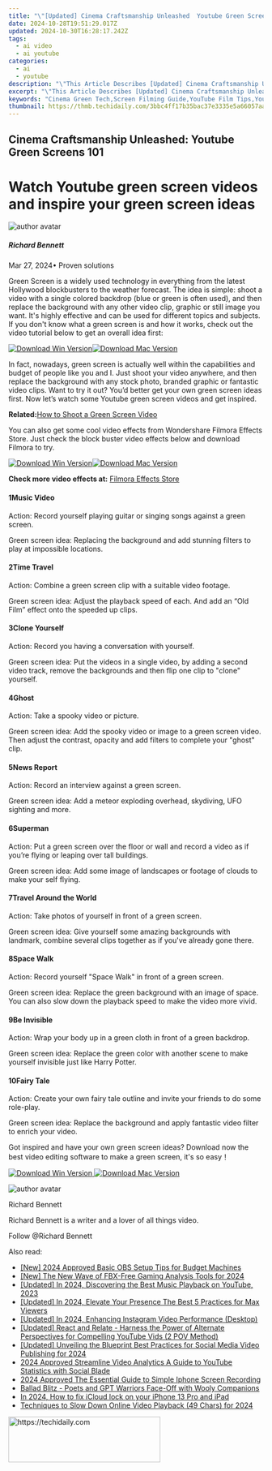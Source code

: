 ```yaml
---
title: "\"[Updated] Cinema Craftsmanship Unleashed  Youtube Green Screens 101 for 2024\""
date: 2024-10-28T19:51:29.017Z
updated: 2024-10-30T16:28:17.242Z
tags:
  - ai video
  - ai youtube
categories:
  - ai
  - youtube
description: "\"This Article Describes [Updated] Cinema Craftsmanship Unleashed: Youtube Green Screens 101 for 2024\""
excerpt: "\"This Article Describes [Updated] Cinema Craftsmanship Unleashed: Youtube Green Screens 101 for 2024\""
keywords: "Cinema Green Tech,Screen Filming Guide,YouTube Film Tips,Youtube Studio Craft,Film Making Basics,Professional Cinematography,Green Screen Techniques"
thumbnail: https://thmb.techidaily.com/3bbc4ff17b35bac37e3335e5a66057aab2f13c2b088afea3c5a850da277e1159.jpg
---
```


## Cinema Craftsmanship Unleashed: Youtube Green Screens 101

# Watch Youtube green screen videos and inspire your green screen ideas

![author avatar](https://images.wondershare.com/filmora/article-images/richard-bennett.jpg)

##### Richard Bennett

 Mar 27, 2024• Proven solutions

Green Screen is a widely used technology in everything from the latest Hollywood blockbusters to the weather forecast. The idea is simple: shoot a video with a single colored backdrop (blue or green is often used), and then replace the background with any other video clip, graphic or still image you want. It's highly effective and can be used for different topics and subjects. If you don't know what a green screen is and how it works, check out the video tutorial below to get an overall idea first:

[![Download Win Version](https://images.wondershare.com/filmora/guide/download-btn-win.jpg)](https://tools.techidaily.com/wondershare/filmora/download/)[![Download Mac Version](https://images.wondershare.com/filmora/guide/download-btn-mac.jpg)](https://tools.techidaily.com/wondershare/filmora/download/)

In fact, nowadays, green screen is actually well within the capabilities and budget of people like you and I. Just shoot your video anywhere, and then replace the background with any stock photo, branded graphic or fantastic video clips. Want to try it out? You’d better get your own green screen ideas first. Now let’s watch some Youtube green screen videos and get inspired.

**Related:**[How to Shoot a Green Screen Video](https://tools.techidaily.com/wondershare/filmora/download/)

You can also get some cool video effects from Wondershare Filmora Effects Store. Just check the block buster video effects below and download Filmora to try.

[![Download Win Version](https://images.wondershare.com/filmora/guide/download-btn-win.jpg)](https://tools.techidaily.com/wondershare/filmora/download/)[![Download Mac Version](https://images.wondershare.com/filmora/guide/download-btn-mac.jpg)](https://tools.techidaily.com/wondershare/filmora/download/)

**Check more video effects at:** [Filmora Effects Store](https://tools.techidaily.com/wondershare/filmora/download/)

#### 1Music Video

Action: Record yourself playing guitar or singing songs against a green screen.

Green screen idea: Replacing the background and add stunning filters to play at impossible locations.

#### 2Time Travel

Action: Combine a green screen clip with a suitable video footage.

Green screen idea: Adjust the playback speed of each. And add an “Old Film” effect onto the speeded up clips.

#### 3Clone Yourself

Action: Record you having a conversation with yourself.

Green screen idea: Put the videos in a single video, by adding a second video track, remove the backgrounds and then flip one clip to "clone" yourself.

#### 4Ghost

Action: Take a spooky video or picture.

Green screen idea: Add the spooky video or image to a green screen video. Then adjust the contrast, opacity and add filters to complete your "ghost" clip.

#### 5News Report

Action: Record an interview against a green screen.

Green screen idea: Add a meteor exploding overhead, skydiving, UFO sighting and more.

#### 6Superman

Action: Put a green screen over the floor or wall and record a video as if you’re flying or leaping over tall buildings.

Green screen idea: Add some image of landscapes or footage of clouds to make your self flying.

#### 7Travel Around the World

Action: Take photos of yourself in front of a green screen.

Green screen idea: Give yourself some amazing backgrounds with landmark, combine several clips together as if you've already gone there.

#### 8Space Walk

Action: Record yourself "Space Walk" in front of a green screen.

Green screen idea: Replace the green background with an image of space. You can also slow down the playback speed to make the video more vivid.

#### 9Be Invisible

Action: Wrap your body up in a green cloth in front of a green backdrop.

Green screen idea: Replace the green color with another scene to make yourself invisible just like Harry Potter.

#### 10Fairy Tale

Action: Create your own fairy tale outline and invite your friends to do some role-play.

Green screen idea: Replace the background and apply fantastic video filter to enrich your video.

Got inspired and have your own green screen ideas? Download now the best video editing software to make a green screen, it's so easy！

[![Download Win Version](https://images.wondershare.com/filmora/guide/download-btn-win.jpg) ](https://tools.techidaily.com/wondershare/filmora/download/) [![Download Mac Version](https://images.wondershare.com/filmora/guide/download-btn-mac.jpg) ](https://tools.techidaily.com/wondershare/filmora/download/)

![author avatar](https://images.wondershare.com/filmora/article-images/richard-bennett.jpg)

Richard Bennett

Richard Bennett is a writer and a lover of all things video.

Follow @Richard Bennett

<ins class="adsbygoogle"
     style="display:block"
     data-ad-format="autorelaxed"
     data-ad-client="ca-pub-7571918770474297"
     data-ad-slot="1223367746"></ins>

<ins class="adsbygoogle"
     style="display:block"
     data-ad-client="ca-pub-7571918770474297"
     data-ad-slot="8358498916"
     data-ad-format="auto"
     data-full-width-responsive="true"></ins>

<span class="atpl-alsoreadstyle">Also read:</span>
<div><ul>
<li><a href="https://digital-screen-recording.techidaily.com/new-2024-approved-basic-obs-setup-tips-for-budget-machines/"><u>[New] 2024 Approved Basic OBS Setup Tips for Budget Machines</u></a></li>
<li><a href="https://screen-capture.techidaily.com/new-the-new-wave-of-fbx-free-gaming-analysis-tools-for-2024/"><u>[New] The New Wave of FBX-Free Gaming Analysis Tools for 2024</u></a></li>
<li><a href="https://youtube-webster.techidaily.com/ed-in-2024-discovering-the-best-music-playback-on-youtube-2023/"><u>[Updated] In 2024, Discovering the Best Music Playback on YouTube, 2023</u></a></li>
<li><a href="https://facebook-record-videos.techidaily.com/updated-in-2024-elevate-your-presence-the-best-5-practices-for-max-viewers/"><u>[Updated] In 2024, Elevate Your Presence The Best 5 Practices for Max Viewers</u></a></li>
<li><a href="https://instagram-video-recordings.techidaily.com/updated-in-2024-enhancing-instagram-video-performance-desktop/"><u>[Updated] In 2024, Enhancing Instagram Video Performance (Desktop)</u></a></li>
<li><a href="https://youtube-webster.techidaily.com/ed-react-and-relate-harness-the-power-of-alternate-perspectives-for-compelling-youtube-vids-2-pov-method/"><u>[Updated] React and Relate - Harness the Power of Alternate Perspectives for Compelling YouTube Vids (2 POV Method)</u></a></li>
<li><a href="https://facebook-videos.techidaily.com/updated-unveiling-the-blueprint-best-practices-for-social-media-video-publishing-for-2024/"><u>[Updated] Unveiling the Blueprint Best Practices for Social Media Video Publishing for 2024</u></a></li>
<li><a href="https://youtube-webster.techidaily.com/approved-streamline-video-analytics-a-guide-to-youtube-statistics-with-social-blade/"><u>2024 Approved Streamline Video Analytics A Guide to YouTube Statistics with Social Blade</u></a></li>
<li><a href="https://video-screen-grab.techidaily.com/2024-approved-the-essential-guide-to-simple-iphone-screen-recording/"><u>2024 Approved The Essential Guide to Simple Iphone Screen Recording</u></a></li>
<li><a href="https://tech-revival.techidaily.com/ballad-blitz-poets-and-gpt-warriors-face-off-with-wooly-companions/"><u>Ballad Blitz - Poets and GPT Warriors Face-Off with Wooly Companions</u></a></li>
<li><a href="https://activate-lock.techidaily.com/in-2024-how-to-fix-icloud-lock-on-your-iphone-13-pro-and-ipad-by-drfone-ios/"><u>In 2024, How to fix iCloud lock on your iPhone 13 Pro and iPad</u></a></li>
<li><a href="https://youtube-webster.techidaily.com/iques-to-slow-down-online-video-playback-49-chars-for-2024/"><u>Techniques to Slow Down Online Video Playback (49 Chars) for 2024</u></a></li>
</ul></div>

<!-- affiliate ads begin -->
<a href="https://aligracehair.sjv.io/c/5597632/2087262/19272" target="_top" id="2087262">
  <img src="//a.impactradius-go.com/display-ad/19272-2087262" border="0" alt="https://techidaily.com" width="300" height="90"/>
</a>
<img height="0" width="0" src="https://aligracehair.sjv.io/i/5597632/2087262/19272" style="position:absolute;visibility:hidden;" border="0" />
<!-- affiliate ads end -->

